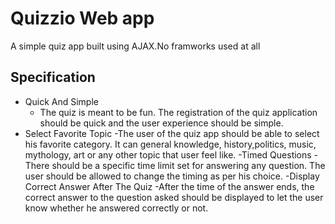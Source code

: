 # Quizzio Web app

A simple quiz app built using AJAX.No framworks used at all

## Specification

- Quick And Simple
  - The quiz is meant to be fun. The registration of the quiz application should be quick and the user experience should be simple.
- Select Favorite Topic
  -The user of the quiz app should be able to select his favorite category. It can general knowledge, history,politics, music, mythology, art or any other topic that user feel       like.
-Timed Questions
  -There should be a specific time limit set for answering any question. The user should be allowed to change the timing as per his choice.
-Display Correct Answer After The Quiz
  -After the time of the answer ends, the correct answer to the question asked should be displayed to let the user know whether he answered correctly or not.
